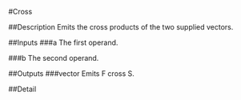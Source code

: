 #Cross

##Description
Emits the cross products of the two supplied vectors.

##Inputs
###a
The first operand.

###b
The second operand.

##Outputs
###vector
Emits F cross S.

##Detail

